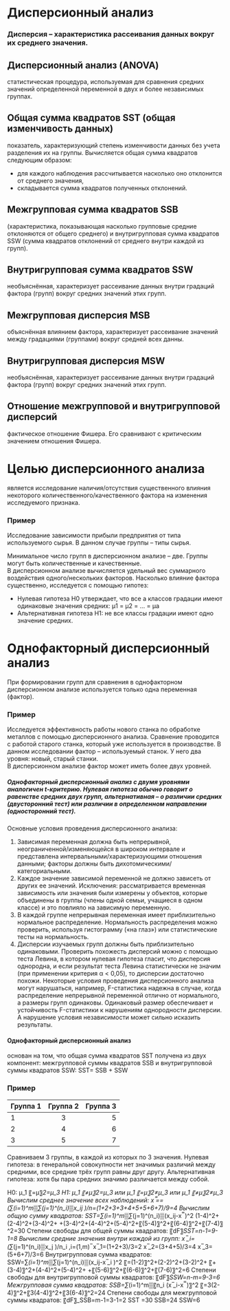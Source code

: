 # Дисперсионный анализ  
### Дисперсия – характеристика рассеивания данных вокруг их среднего значения.
 
## Дисперсионный анализ (ANOVA)  
статистическая процедура, используемая для сравнения средних значений определенной переменной в двух и более независимых группах.

## Общая сумма квадратов SST (общая изменчивость данных)      
показатель, характеризующий степень изменчивости данных без учета разделения их на группы. Вычисляется общая сумма квадратов следующим образом: 
+	для каждого наблюдения рассчитывается насколько оно отклонится от среднего значения,
+	складывается сумма квадратов полученных отклонений.
  

## Межгрупповая сумма квадратов SSB   
(характеристика, показывающая насколько групповые средние отклоняются от общего среднего) и внутригрупповая сумма квадратов SSW (сумма квадратов отклонений от среднего внутри каждой из групп).

## Внутригрупповая сумма квадратов SSW   
необъяснённая, характеризует рассеивание данных внутри градаций фактора (групп) вокруг средних значений этих групп.

## Межгрупповая дисперсия MSB  
объяснённая влиянием фактора, характеризует рассеивание значений между градациями (группами) вокруг средней всех данны.

## Внутригрупповая дисперсия MSW  
необъяснённая, характеризует рассеивание данных внутри градаций фактора (групп) вокруг средних значений этих групп.


## Отношение межгрупповой и внутригрупповой дисперсий  
фактическое отношение Фишера. Его сравнивают с критическим значением отношения Фишера.   

# Целью дисперсионного анализа  
является исследование наличия/отсутствия существенного влияния некоторого количественного/качественного фактора на изменения исследуемого признака.

### Пример  
Исследование зависимости прибыли предприятия от типа используемого сырья. В данном случае группы – типы сырья.

Минимальное число групп в дисперсионном анализе – две. Группы могут быть количественные и качественные.  
В дисперсионном анализе вычисляется удельный вес суммарного воздействия одного/нескольких факторов. Насколько влияние фактора существенно, исследуется с помощью гипотез:  
+	Нулевая гипотеза H0 утверждает, что все a классов градации имеют одинаковые значения средних: μ1 = μ2 = ... = μa 
+	Альтернативная гипотеза H1: не все классы градации имеют одно значение средних.


# **Однофакторный дисперсионный анализ**  
При формировании групп для сравнения в однофакторном дисперсионном анализе используется только одна переменная (фактор).   
### **Пример**  
Исследуется эффективность работы нового станка по обработке металлов с помощью дисперсионного анализа. Сравнение проводится с работой старого станка, который уже используется в производстве. В данном исследовании фактор – используемый станок. У него два уровня: новый, старый станки.   
В дисперсионном анализе фактор может иметь более двух уровней.  
##### Однофакторный дисперсионный анализ с двумя уровнями аналогичен t-критерию. Нулевая гипотеза обычно говорит о равенстве средних двух групп, альтернативная – о различии средних (двусторонний тест) или различии в определенном направлении (односторонний тест). 
Основные условия проведения дисперсионного анализа: 
1.	Зависимая переменная должна быть непрерывной, неограниченной/изменяющейся в широком интервале и представлена интервальными/характеризующими отношения данными; факторы должны быть дихотомическими/категориальными. 
2. Каждое значение зависимой переменной не должно зависеть от других ее значений. 
Исключения: рассматривается временная зависимость или значения были измерены у объектов, которые объединены в группы (члены одной семьи, учащиеся в одном классе) и это повлияло на зависимую переменную. 
3.	В каждой группе непрерывная переменная имеет приблизительно нормальное распределение. Нормальность распределения можно проверить, используя гистограмму («на глаз») или статистические тесты на нормальность.
4.	Дисперсии изучаемых групп должны быть приблизительно одинаковыми. Проверить похожесть дисперсий можно с помощью теста Левина, в котором нулевая гипотеза гласит, что дисперсия однородна, и если результат теста Левина статистически не значим (при применении критерия α < 0,05), то дисперсии достаточно похожи. 
Некоторые условия проведения дисперсионного анализа могут нарушаться, например, F-статистика надежна в случае, когда распределение непрерывной переменной отлично от нормального, а размеры групп одинаковы. Одинаковый размер обеспечивает и устойчивость F-статистики к нарушениям однородности дисперсии. А нарушение условия независимости может сильно исказить результаты. 
#### Однофакторный дисперсионный анализ  
основан на том, что общая сумма квадратов SST получена из двух компонент: межгрупповой суммы квадратов SSB и внутригрупповой суммы квадратов SSW:
SST= SSB + SSW
### **Пример**  
| Группа 1 | Группа 2 | Группа 3 |
|----------------|:---------:|----------------:|
|1|3|5|
|2|4|6|
|3|5|7|

Сравниваем 3 группы, в каждой из которых по 3 значения. 
Нулевая гипотеза: в генеральной совокупности нет значимых различий между средними, все средние трёх групп равны друг другу. Альтернативная гипотеза: хотя бы пара средних значимо различается между собой.

H0: μ_1 〖=μ〗_2=μ_3
H1: μ_1 〖≠μ〗_2=μ_3 или μ_1 〖=μ〗_2≠μ_3 или μ_1 〖≠μ〗_2≠μ_3
Вычислим среднее значение всех наблюдений:
x ̿==(∑_(i=1)^m▒∑_(j=1)^(n_i)▒x_ij )/n=(1+2+3+3+4+5+5+6+7)/9=4
Вычислим общую сумму квадратов:
SST=∑_(i=1)^m▒∑_(j=1)^(n_i)▒(x_ij-x ̿ )^2  (1-4)^2+(2-4)^2+(3-4)^2+
+(3-4)^2+(4-4)^2+(5-4)^2+〖(5-4)〗^2+〖(6-4)〗^2+〖(7-4)〗^2=30
Степени свободы для общей суммы квадратов:
〖dF〗_SST=n-1=9-1=8
Вычислим средние значения внутри каждой из групп: 
x ̅_i=(∑_(j=1)^(n_i)▒x_j )/n_i ,i=(1,m) ̅
x ̅_1=(1+2+3)/3=2
x ̅_2=(3+4+5)/3=4
x ̅_3=(5+6+7)/3=6
Внутригрупповая сумма квадратов:
SSW=∑_(i=1)^m▒∑_(j=1)^(n_i)▒(x_ij-x ̅_i )^2  〖=(1-2)〗^2+(2-2)^2+(3-2)^2+
〖+(3-4)〗^2+(4-4)^2+(5-4)^2+
+〖(5-6)〗^2+〖(6-6)〗^2+〖(7-6)〗^2=6
Степени свободы для внутригрупповой суммы квадратов:
〖dF〗_SSW=n-m=9-3=6
Межгрупповая сумма квадратов:
SSB=∑_(i=1)^m▒〖n_i (x ̅_i-x ̿ )〗^2  〖=3(2-4)〗^2+〖3(4-4)〗^2+〖3(6-4)〗^2=24
Степени свободы для межгрупповой суммы квадратов:
〖dF〗_SSB=m-1=3-1=2
SST =30
SSB=24             SSW=6

